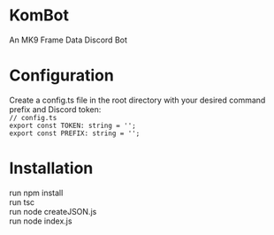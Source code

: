 # KomBot
An MK9 Frame Data Discord Bot

# Configuration
Create a config.ts file in the root directory with your desired command prefix and Discord token:  
`// config.ts`  
`export const TOKEN: string = '';`  
`export const PREFIX: string = '';` 

# Installation 
run npm install  
run tsc  
run node createJSON.js  
run node index.js
